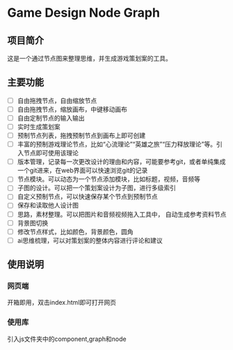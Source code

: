 # Game Design Node Graph

## 项目简介

这是一个通过节点图来整理思维，并生成游戏策划案的工具。

## 主要功能

- [ ] 自由拖拽节点，自由缩放节点
- [ ] 自由拖拽节点，缩放画布，中键移动画布
- [ ] 自由定制节点的输入输出
- [ ] 实时生成策划案
- [ ] 预制节点列表，拖拽预制节点到画布上即可创建
- [ ] 丰富的预制游戏理论节点，比如“心流理论”“英雄之旅”“压力释放理论”等。引入节点即可使用该理论
- [ ] 版本管理，记录每一次更改设计的理由和内容，可能要参考git，或者单纯集成一个git进来，在web界面可以快速浏览git的记录
- [ ] 节点模块。可以动态为一个节点添加模块，比如标题，视频，音频等
- [ ] 子图的设计。可以把一个策划案设计为子图，进行多级索引
- [ ] 自定义预制节点，可以快速保存某个节点到预制节点
- [ ] 保存和读取他人设计图
- [ ] 思路，素材整理。可以把图片和音频视频拖入工具中， 自动生成参考资料节点
- [ ] 背景图切换
- [ ] 修改节点样式，比如颜色，背景颜色，圆角
- [ ] ai思维梳理，可以对策划案的整体内容进行评论和建议

## 使用说明

### 网页端

开箱即用，双击index.html即可打开网页

### 使用库

引入js文件夹中的component,graph和node
